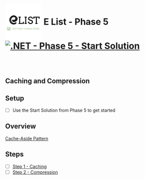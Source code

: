 <img align="left" width="116" height="116" src="./Assets/logo.png" />

# &nbsp;**E List - Phase 5** [![.NET - Phase 5 - Start Solution](https://github.com/entelect-incubator/.NET/actions/workflows/dotnet-phase5-startsolution.yml/badge.svg)](https://github.com/entelect-incubator/.NET/actions/workflows/dotnet-phase5-startsolution.yml)

<br/><br/>

## **Caching and Compression**

## **Setup**

-   [ ] Use the Start Solution from Phase 5 to get started

## **Overview**

[Cache-Aside Pattern](https://docs.microsoft.com/en-us/azure/architecture/patterns/cache-aside)

## **Steps**

-   [ ] [Step 1 - Caching](https://github.com/entelect-incubator/.NET/tree/master/Phase%205/Step%201)
-   [ ] [Step 2 - Compression](https://github.com/entelect-incubator/.NET/tree/master/Phase%205/Step%202)
